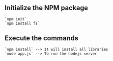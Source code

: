 ## Initialize the NPM package
    `npm init`
    `npm install fs`

## Execute the commands
    `npm install` --> It will install all libraries
    `node app.js` --> To run the nodejs server
